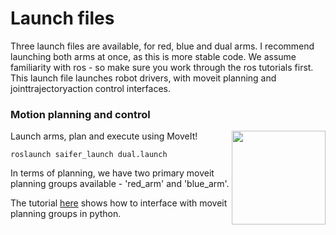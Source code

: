 # Launch files

Three launch files are available, for red, blue and dual arms. I recommend launching both arms at once, as this is more stable code.
We assume familiarity with ros - so make sure you work through the ros tutorials first. This launch file launches robot drivers, with moveit planning and jointtrajectoryaction control interfaces.

### Motion planning and control

<img align="right" alt="" src="https://github.com/ipab-rad/saifer-surgery/blob/master/docs/images/arms.gif" width="150" /> Launch arms, plan and execute using MoveIt!
```
roslaunch saifer_launch dual.launch
```

In terms of planning, we have two primary moveit planning groups available - 'red_arm' and 'blue_arm'.

The tutorial [here](http://docs.ros.org/kinetic/api/moveit_tutorials/html/doc/move_group_python_interface/move_group_python_interface_tutorial.html) shows how to interface with moveit planning groups in python.

